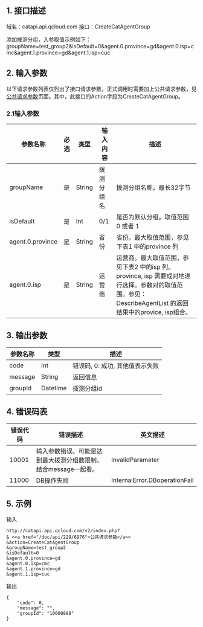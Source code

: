 ## 1. 接口描述

域名：catapi.api.qcloud.com
接口：CreateCatAgentGroup



添加拨测分组，入参取值示例如下：
groupName=test_group2&isDefault=0&agent.0.province=gd&agent.0.isp=cmc&agent.1.province=gd&agent.1.isp=cuc

## 2. 输入参数

以下请求参数列表仅列出了接口请求参数，正式调用时需要加上公共请求参数，见<a href="/doc/api/405/公共请求参数" title="公共请求参数">公共请求参数</a>页面。其中，此接口的Action字段为CreateCatAgentGroup。

### 2.1输入参数

| 参数名称             | 必选   | 类型     | 输入内容  | 描述                                       |
| ---------------- | ---- | ------ | ----- | ---------------------------------------- |
| groupName        | 是    | String | 拨测分组名 | 拨测分组名称，最长32字节                            |
| isDefault        | 是    | Int    | 0/1   | 是否为默认分组。取值范围 0 或者 1                      |
| agent.0.province | 是    | String | 省份    | 省份。最大取值范围，参见下表1 中的province 列             |
| agent.0.isp      | 是    | String | 运营商   | 运营商。最大取值范围，参见下表2 中的isp 列。province, isp 需要成对地进行选择。参数对的取值范围。参见：DescribeAgentList 的返回结果中的provice, isp组合。 |
#### 

## 3. 输出参数

| 参数名称    | 类型       | 描述                  |
| ------- | -------- | ------------------- |
| code    | Int      | 错误码, 0: 成功, 其他值表示失败 |
| message | String   | 返回信息                |
| groupId | Datetime | 拨测分组id              |


## 4. 错误码表

| 错误代码  | 错误描述                                | 英文描述                          |
| ----- | ----------------------------------- | ----------------------------- |
| 10001 | 输入参数错误。可能是达到最大拨测分组数限制。结合message一起看。 | InvalidParameter              |
| 11000 | DB操作失败                              | InternalError.DBoperationFail |

## 5. 示例

输入

```
http://catapi.api.qcloud.com/v2/index.php?
& <<a href="/doc/api/229/6976">公共请求参数</a>>
&Action=CreateCatAgentGroup
&groupName=test_group2
&isDefault=0
&agent.0.province=gd
&agent.0.isp=cmc
&agent.1.province=gd
&agent.1.isp=cuc
```

输出

```
{
	"code": 0,
	"message": "",
	"groupId": "10000888"	
}
```